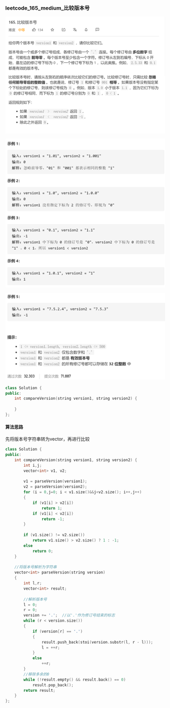 ### leetcode_165_medium_比较版本号

![image-20210214173443858](leetcode_165_medium_比较版本号.assets/image-20210214173443858.png)

![image-20210214173504886](leetcode_165_medium_比较版本号.assets/image-20210214173504886.png)

![image-20210214173516171](leetcode_165_medium_比较版本号.assets/image-20210214173516171.png)

```c++
class Solution {
public:
    int compareVersion(string version1, string version2) {

    }
};
```

#### 算法思路

先将版本号字符串转为vector<int>，再进行比较

```c++
class Solution {
public:
	int compareVersion(string version1, string version2) {
		int i,j;
		vector<int> v1, v2;

		v1 = parseVersion(version1);
		v2 = parseVersion(version2);
		for (i = 0,j=0; i < v1.size()&&j<v2.size(); i++,j++)
		{
			if (v1[i] > v2[i])
				return 1;
			if (v1[i] < v2[i])
				return -1;
		}

		if (v1.size() != v2.size())
			return v1.size() > v2.size() ? 1 : -1;
		else
			return 0;
	}

	//将版本号解析为字符串
	vector<int> parseVersion(string version)
	{
		int l,r;
		vector<int> result;

		//解析版本号
		l = 0;
		r = 0;
		version += '.';  //以'.'作为修订号结束的标志
		while (r < version.size())
		{
			if (version[r] == '.')
			{
				result.push_back(stoi(version.substr(l, r - l)));
				l = ++r;
			}
			else
				++r;
		}
		//移除多余的0
		while (!result.empty() && result.back() == 0)
			result.pop_back();
		return result;
	}
};
```

